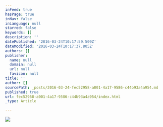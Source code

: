 ```yaml
---
inFeed: true
hasPage: true
inNav: false
inLanguage: null
starred: false
keywords: []
description: ''
datePublished: '2016-03-24T10:17:59.509Z'
dateModified: '2016-03-24T10:17:37.805Z'
authors: []
publisher:
  name: null
  domain: null
  url: null
  favicon: null
title: ''
author: []
sourcePath: _posts/2016-03-24-fec52958-a001-4a17-9586-c44b93a4a954.md
published: true
url: fec52958-a001-4a17-9586-c44b93a4a954/index.html
_type: Article

---
```

![](https://the-grid-user-content.s3-us-west-2.amazonaws.com/f98f65f9-ee66-40ba-8510-7a2b91aa9739.jpg)